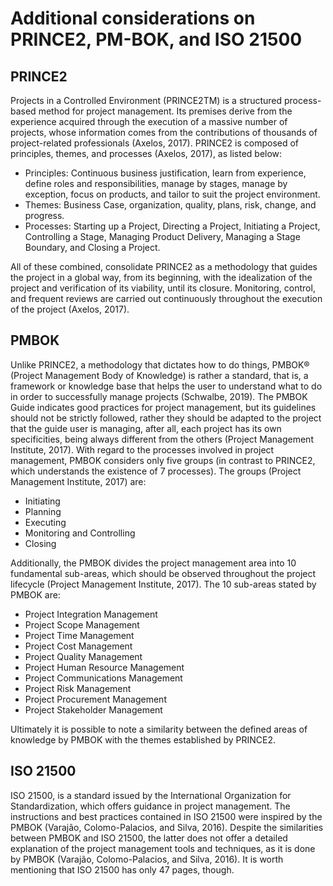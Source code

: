# Additional considerations on PRINCE2, PM-BOK, and ISO 21500

## PRINCE2

Projects in a Controlled Environment (PRINCE2TM) is a structured process-based method for project management. Its premises derive from the experience acquired through the execution of a massive number of projects, whose information comes from the contributions of thousands of project-related professionals (Axelos, 2017).
PRINCE2 is composed of principles, themes, and processes (Axelos, 2017), as listed below:

* Principles: Continuous business justification, learn from experience, define roles and responsibilities, manage by stages, manage by exception, focus on products, and tailor to suit the project environment.
* Themes: Business Case, organization, quality, plans, risk, change, and progress.
* Processes: Starting up a Project, Directing a Project, Initiating a Project, Controlling a Stage, Managing Product Delivery, Managing a Stage Boundary, and Closing a Project.

All of these combined, consolidate PRINCE2 as a methodology that guides the project in a global way, from its beginning, with the idealization of the project and verification of its viability, until its closure. Monitoring, control, and frequent reviews are carried out continuously throughout the execution of the project (Axelos, 2017).

## PMBOK

Unlike PRINCE2, a methodology that dictates how to do things, PMBOK® (Project Management Body of Knowledge) is rather a standard, that is, a framework or knowledge base that helps the user to understand what to do in order to successfully manage projects (Schwalbe, 2019).
The PMBOK Guide indicates good practices for project management, but its guidelines should not be strictly followed, rather they should be adapted to the project that the guide user is managing, after all, each project has its own specificities, being always different from the others (Project Management Institute, 2017).
With regard to the processes involved in project management, PMBOK considers only five groups (in contrast to PRINCE2, which understands the existence of 7 processes). The groups (Project Management Institute, 2017) are:

* Initiating
* Planning
* Executing
* Monitoring and Controlling
* Closing

Additionally, the PMBOK divides the project management area into 10 fundamental sub-areas, which should be observed throughout the project lifecycle (Project Management Institute, 2017). The 10 sub-areas stated by PMBOK are:

* Project Integration Management
* Project Scope Management
* Project Time Management
* Project Cost Management
* Project Quality Management
* Project Human Resource Management
* Project Communications Management
* Project Risk Management
* Project Procurement Management
* Project Stakeholder Management

Ultimately it is possible to note a similarity between the defined areas of knowledge by PMBOK with the themes established by PRINCE2.

## ISO 21500

ISO 21500, is a standard issued by the International Organization for Standardization, which offers guidance in project management. The instructions and best practices contained in ISO 21500 were inspired by the PMBOK (Varajão, Colomo-Palacios, and Silva, 2016).
Despite the similarities between PMBOK and ISO 21500, the latter does not offer a detailed explanation of the project management tools and techniques, as it is done by PMBOK (Varajão, Colomo-Palacios, and Silva, 2016). It is worth mentioning that ISO 21500 has only 47 pages, though.